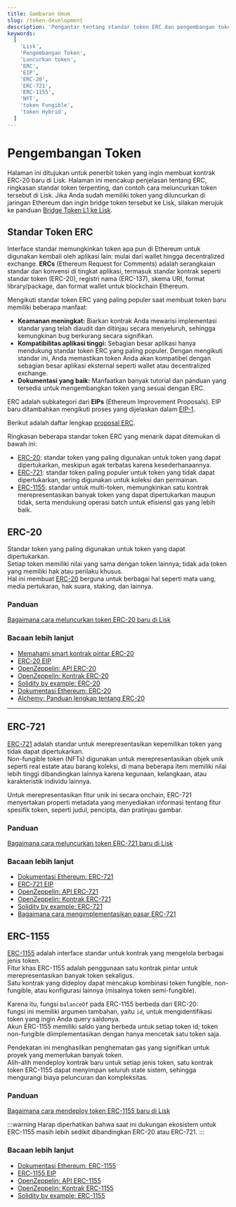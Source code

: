 ```yaml
---
title: Gambaran Umum
slug: /token-development
description: 'Pengantar tentang standar token ERC dan pengembangan token di Lisk.'
keywords:
  [
    'Lisk',
    'Pengembangan Token',
    'Luncurkan token',
    'ERC',
    'EIP',
    'ERC-20',
    'ERC-721',
    'ERC-1155',
    'NFT',
    'token Fungible',
    'token Hybrid',
  ]
---
```


# Pengembangan Token

Halaman ini ditujukan untuk penerbit token yang ingin membuat kontrak ERC-20 baru di Lisk.
Halaman ini mencakup penjelasan tentang ERC, ringkasan standar token terpenting, dan contoh cara meluncurkan token tersebut di Lisk.
Jika Anda sudah memiliki token yang diluncurkan di jaringan Ethereum dan ingin bridge token tersebut ke Lisk, silakan merujuk ke panduan [Bridge Token L1 ke Lisk](../add-token-to-lisk/index.md).

## Standar Token ERC

Interface standar memungkinkan token apa pun di Ethereum untuk digunakan kembali oleh aplikasi lain: mulai dari wallet hingga decentralized exchange.
**ERCs** (Ethereum Request for Comments) adalah serangkaian standar dan konvensi di tingkat aplikasi, termasuk standar kontrak seperti standar token (ERC-20), registri nama (ERC-137), skema URI, format library/package, dan format wallet untuk blockchain Ethereum.

Mengikuti standar token ERC yang paling populer saat membuat token baru memiliki beberapa manfaat:

- **Keamanan meningkat:** Biarkan kontrak Anda mewarisi implementasi standar yang telah diaudit dan ditinjau secara menyeluruh, sehingga kemungkinan bug berkurang secara signifikan.
- **Kompatibilitas aplikasi tinggi:** Sebagian besar aplikasi hanya mendukung standar token ERC yang paling populer. Dengan mengikuti standar ini, Anda memastikan token Anda akan kompatibel dengan sebagian besar aplikasi eksternal seperti wallet atau decentralized exchange.
- **Dokumentasi yang baik:** Manfaatkan banyak tutorial dan panduan yang tersedia untuk mengembangkan token yang sesuai dengan ERC.

ERC adalah subkategori dari **EIPs** (Ethereum Improvement Proposals).
EIP baru ditambahkan mengikuti proses yang dijelaskan dalam [EIP-1](https://eips.ethereum.org/EIPS/eip-1).

Berikut adalah daftar lengkap [proposal ERC](https://eips.ethereum.org/erc).

Ringkasan beberapa standar token ERC yang menarik dapat ditemukan di bawah ini:

- [ERC-20](#erc-20): standar token yang paling digunakan untuk token yang dapat dipertukarkan, meskipun agak terbatas karena kesederhanaannya.
- [ERC-721](#erc-721): standar token paling populer untuk token yang tidak dapat dipertukarkan, sering digunakan untuk koleksi dan permainan.
- [ERC-1155](#erc-1155): standar untuk multi-token, memungkinkan satu kontrak merepresentasikan banyak token yang dapat dipertukarkan maupun tidak, serta mendukung operasi batch untuk efisiensi gas yang lebih baik.

## ERC-20

Standar token yang paling digunakan untuk token yang dapat dipertukarkan.  
Setiap token memiliki nilai yang sama dengan token lainnya; tidak ada token yang memiliki hak atau perilaku khusus.  
Hal ini membuat [ERC-20](https://eips.ethereum.org/EIPS/eip-20) berguna untuk berbagai hal seperti mata uang, media pertukaran, hak suara, staking, dan lainnya.

### Panduan

[Bagaimana cara meluncurkan token ERC-20 baru di Lisk](deploy-erc-20.md)

### Bacaan lebih lanjut

- [Memahami smart kontrak pintar ERC-20](https://ethereum.org/en/developers/tutorials/understand-the-erc-20-token-smart-contract/)
- [ERC-20 EIP](https://eips.ethereum.org/EIPS/eip-20)
- [OpenZeppelin: API ERC-20](https://docs.openzeppelin.com/contracts/3.x/api/token/erc20)
- [OpenZeppelin: Kontrak ERC-20](https://github.com/OpenZeppelin/openzeppelin-contracts/blob/master/contracts/token/ERC20/ERC20.sol)
- [Solidity by example: ERC-20](https://solidity-by-example.org/app/erc20/)
- [Dokumentasi Ethereum: ERC-20](https://ethereum.org/en/developers/docs/standards/tokens/erc-20/)
- [Alchemy: Panduan lengkap tentang ERC-20](https://www.alchemy.com/overviews/erc20-solidity)

---

## ERC-721

[ERC-721](https://eips.ethereum.org/EIPS/eip-721) adalah standar untuk merepresentasikan kepemilikan token yang tidak dapat dipertukarkan.  
Non-fungible token (NFTs) digunakan untuk merepresentasikan objek unik seperti real estate atau barang koleksi, di mana beberapa item memiliki nilai lebih tinggi dibandingkan lainnya karena kegunaan, kelangkaan, atau karakteristik individu lainnya.

Untuk merepresentasikan fitur unik ini secara onchain, ERC-721 menyertakan properti metadata yang menyediakan informasi tentang fitur spesifik token, seperti judul, pencipta, dan pratinjau gambar.

### Panduan

[Bagaimana cara meluncurkan token ERC-721 baru di Lisk](deploy-erc-721.md)

### Bacaan lebih lanjut

- [Dokumentasi Ethereum: ERC-721](https://ethereum.org/en/developers/docs/standards/tokens/erc-721/)
- [ERC-721 EIP](https://eips.ethereum.org/EIPS/eip-721)
- [OpenZeppelin: API ERC-721](https://docs.openzeppelin.com/contracts/3.x/api/token/erc721)
- [OpenZeppelin: Kontrak ERC-721](https://github.com/OpenZeppelin/openzeppelin-contracts/blob/master/contracts/token/ERC721/ERC721.sol)
- [Solidity by example: ERC-721](https://solidity-by-example.org/app/erc721/)
- [Bagaimana cara mengimplementasikan pasar ERC-721](https://ethereum.org/en/developers/tutorials/how-to-implement-an-erc721-market/)

## ERC-1155

[ERC-1155](https://eips.ethereum.org/EIPS/eip-1155) adalah interface standar untuk kontrak yang mengelola berbagai jenis token.  
Fitur khas ERC-1155 adalah penggunaan satu kontrak pintar untuk merepresentasikan banyak token sekaligus.  
Satu kontrak yang dideploy dapat mencakup kombinasi token fungible, non-fungible, atau konfigurasi lainnya (misalnya token semi-fungible).

Karena itu, fungsi `balanceOf` pada ERC-1155 berbeda dari ERC-20:  
fungsi ini memiliki argumen tambahan, yaitu `id`, untuk mengidentifikasi token yang ingin Anda query saldonya.  
Akun ERC-1155 memiliki saldo yang berbeda untuk setiap token id; token non-fungible diimplementasikan dengan hanya mencetak satu token saja.

Pendekatan ini menghasilkan penghematan gas yang signifikan untuk proyek yang memerlukan banyak token.  
Alih-alih mendeploy kontrak baru untuk setiap jenis token, satu kontrak token ERC-1155 dapat menyimpan seluruh state sistem, sehingga mengurangi biaya peluncuran dan kompleksitas.

### Panduan

[Bagaimana cara mendeploy token ERC-1155 baru di Lisk](deploy-erc-1155.md)

:::warning
Harap diperhatikan bahwa saat ini dukungan ekosistem untuk ERC-1155 masih lebih sedikit dibandingkan ERC-20 atau ERC-721.
:::

### Bacaan lebih lanjut

- [Dokumentasi Ethereum: ERC-1155](https://ethereum.org/en/developers/docs/standards/tokens/erc-1155/)
- [ERC-1155 EIP](https://eips.ethereum.org/EIPS/eip-1155)
- [OpenZeppelin: API ERC-1155](https://docs.openzeppelin.com/contracts/3.x/api/token/erc1155)
- [OpenZeppelin: Kontrak ERC-1155](https://github.com/OpenZeppelin/openzeppelin-contracts/blob/master/contracts/token/ERC1155/ERC1155.sol)
- [Solidity by example: ERC-1155](https://solidity-by-example.org/app/erc1155/)
